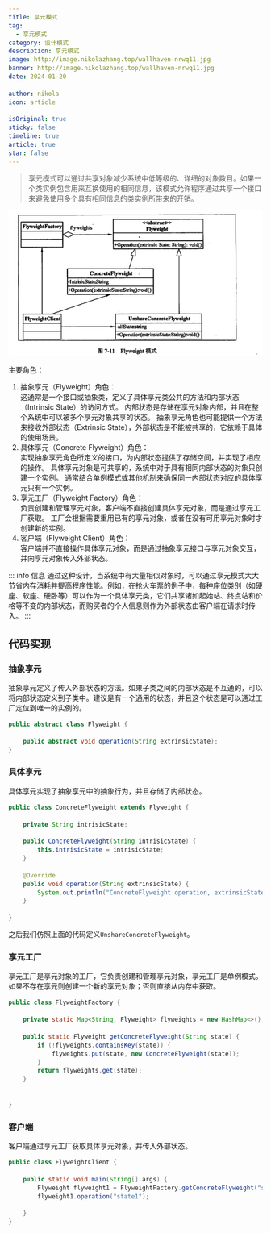 ```yaml
---
title: 享元模式
tag:
  - 享元模式
category: 设计模式
description: 享元模式
image: http://image.nikolazhang.top/wallhaven-nrwq11.jpg
banner: http://image.nikolazhang.top/wallhaven-nrwq11.jpg
date: 2024-01-20

author: nikola
icon: article

isOriginal: true
sticky: false
timeline: true
article: true
star: false
---
```


> 享元模式可以通过共享对象减少系统中低等级的、详细的对象数目。如果一个类实例包含用来互换使用的相同信息，该模式允许程序通过共享一个接口来避免使用多个具有相同信息的类实例所带来的开销。

![20240121112418](https://raw.githubusercontent.com/NikolaZhang/image-blog/main/12-flyweight/20240121112418.png)

主要角色：

1. 抽象享元（Flyweight）角色：  
这通常是一个接口或抽象类，定义了具体享元类公共的方法和内部状态（Intrinsic State）的访问方式。
内部状态是存储在享元对象内部，并且在整个系统中可以被多个享元对象共享的状态。
抽象享元角色也可能提供一个方法来接收外部状态（Extrinsic State），外部状态是不能被共享的，它依赖于具体的使用场景。
2. 具体享元（Concrete Flyweight）角色：  
实现抽象享元角色所定义的接口，为内部状态提供了存储空间，并实现了相应的操作。
具体享元对象是可共享的，系统中对于具有相同内部状态的对象只创建一个实例。
通常结合单例模式或其他机制来确保同一内部状态对应的具体享元只有一个实例。
3. 享元工厂（Flyweight Factory）角色：  
负责创建和管理享元对象，客户端不直接创建具体享元对象，而是通过享元工厂获取。
工厂会根据需要重用已有的享元对象，或者在没有可用享元对象时才创建新的实例。
4. 客户端（Flyweight Client）角色：  
客户端并不直接操作具体享元对象，而是通过抽象享元接口与享元对象交互，并向享元对象传入外部状态。

::: info 信息
通过这种设计，当系统中有大量相似对象时，可以通过享元模式大大节省内存消耗并提高程序性能。例如，在抢火车票的例子中，每种座位类别（如硬座、软座、硬卧等）可以作为一个具体享元类，它们共享诸如起始站、终点站和价格等不变的内部状态，而购买者的个人信息则作为外部状态由客户端在请求时传入。
:::

## 代码实现

### 抽象享元

抽象享元定义了传入外部状态的方法。如果子类之间的内部状态是不互通的，可以将内部状态定义到子类中。建议是有一个通用的状态，并且这个状态是可以通过工厂定位到唯一的实例的。

```java
public abstract class Flyweight {
    
    public abstract void operation(String extrinsicState);
}
```

### 具体享元

具体享元实现了抽象享元中的抽象行为，并且存储了内部状态。

```java
public class ConcreteFlyweight extends Flyweight {

    private String intrisicState;

    public ConcreteFlyweight(String intrisicState) {
        this.intrisicState = intrisicState;
    }

    @Override
    public void operation(String extrinsicState) {
        System.out.println("ConcreteFlyweight operation, extrinsicState:" + extrinsicState);
    }
    
}
```

之后我们仿照上面的代码定义`UnshareConcreteFlyweight`。

### 享元工厂

享元工厂是享元对象的工厂，它负责创建和管理享元对象，享元工厂是单例模式。如果不存在享元则创建一个新的享元对象；否则直接从内存中获取。

```java
public class FlyweightFactory {

    private static Map<String, Flyweight> flyweights = new HashMap<>();

    public static Flyweight getConcreteFlyweight(String state) {
        if (!flyweights.containsKey(state)) {
            flyweights.put(state, new ConcreteFlyweight(state));
        }
        return flyweights.get(state);
    }
    

}

```

### 客户端

客户端通过享元工厂获取具体享元对象，并传入外部状态。

```java
public class FlyweightClient {
    
    public static void main(String[] args) {
        Flyweight flyweight1 = FlyweightFactory.getConcreteFlyweight("state1");
        flyweight1.operation("state1");

    }
}
```
